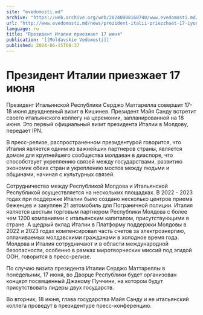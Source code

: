 ```yaml
---
site: "evedomosti.md"
archive: "https://web.archive.org/web/20240808160740/www.evedomosti.md/news/prezident-italii-priezzhaet-17-iyunya"
url: "http://www.evedomosti.md/news/prezident-italii-priezzhaet-17-iyunya"
language: ru
title: "Президент Италии приезжает 17 июня"
publication: '[[Moldavskie Vedomosti]]'
published: 2024-06-15T08:37
---
```


# Президент Италии приезжает 17 июня

Президент Итальянской Республики Серджо Маттарелла совершит 17-18 июня двухдневный визит в Кишинев. Президент Майя Санду встретит своего итальянского коллегу на церемонии, запланированной на 18 июня. Это первый официальный визит президента Италии в Молдову, передает IPN.

В пресс-релизе, распространенном президентурой говорится, что Италия является одним из важнейших партнеров страны, является домом для крупнейшего сообщества молдаван в диаспоре, что способствует укреплению связей между государствами, развитию экономик обеих стран и укреплению мостов между людьми и общинами, начиная с культурных связей.

Сотрудничество между Республикой Молдова и Итальянской Республикой осуществляется на нескольких площадках. В 2022 - 2023 годах при поддержке Италии было создано несколько центров приема беженцев и закуплен 21 автомобиль для Пограничной полиции. Италия является шестым торговым партнером Республики Молдова с более чем 1200 компаниями с итальянским капиталом, присутствующими в стране. А щедрый вклад Италии в Платформу поддержки Молдовы в 2022 и 2023 годах компенсировал часть счетов за электроэнергию, оплачиваемых молдавскими гражданами в холодное время года. Молдова и Италия сотрудничают и в области международной безопасности, особенно в рамках миротворческих миссий под эгидой ООН, говорится в пресс-релизе.

По случаю визита президента Италии Серджо Маттареллы в понедельник, 17 июня, во Дворце Республики будет организован концерт посвященный Джакому Пуччини, на котором будут присутствовать лидеры двух государств.

Во вторник, 18 июня, глава государства Майя Санду и ее итальянский коллега проведут в президентуре пресс-конференцию.